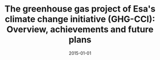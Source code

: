 ---
title: "The greenhouse gas project of Esa's climate change initiative (GHG-CCI): Overview, achievements and future plans"
collection: publications
permalink: /publication/2015-01-01-Buchwitz2015165
date: 2015-01-01
venue: 'International Archives of the Photogrammetry, Remote Sensing and Spatial Information Sciences - ISPRS Archives'
paperurl: 'https://doi.org/10.5194/isprsarchives-XL-7-W3-165-2015'
citation: 'Buchwitz et al., <b>The greenhouse gas project of Esa&apos;s climate change initiative (GHG-CCI): Overview, achievements and future plans</b>, International Archives of the Photogrammetry, Remote Sensing and Spatial Information Sciences - ISPRS Archives, 2015, 10.5194/isprsarchives-XL-7-W3-165-2015'
---